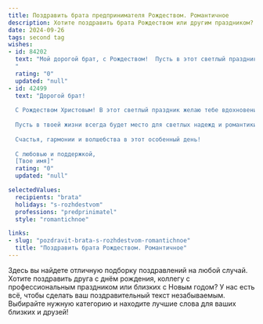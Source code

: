 ```yaml
---
title: Поздравить брата предпринимателя Рождеством. Романтичное
description: Хотите поздравить брата Рождеством или другим праздником? Наш ИИ создаст незабываемое поздравление, а вы обязательно выделитесь среди других.  
date: 2024-09-26
tags: second tag
wishes:
- id: 84202
  text: "Мой дорогой брат, с Рождеством!  Пусть в этот светлый праздник волшебство коснется каждого уголка твоей жизни, а звезда Вифлеема осветит путь к новым свершениям в твоем нелёгком, но таком прекрасном предпринимательском деле.  Пусть любовь и счастье согревают твоё сердце сильнее любого зимнего мороза, а удача будет твоей верной спутницей.  Я безмерно люблю тебя и горжусь тобой!
  "
  rating: "0"
  updated: "null"
- id: 42499
  text: "Дорогой брат!
  
  С Рождеством Христовым! В этот светлый праздник желаю тебе вдохновения и удачи в твоём предпринимательском пути. Пусть каждый новый день приносит тебе невероятные идеи, крепкие Partnerships и успех, который будет радовать тебя и твою семью.
  
  Пусть в твоей жизни всегда будет место для светлых надежд и романтики. Пусть твои мечты сбываются, а сердце наполняется любовью и теплом. Желаю, чтобы каждый шаг, который ты делаешь, был успешным, а каждый проект – успешным и прибыльным.
  
  Счастья, гармонии и волшебства в этот особенный день!
  
  С любовью и поддержкой,
  [Твое имя]"
  rating: "0"
  updated: "null"

selectedValues:
  recipients: "brata"
  holidays: "s-rozhdestvom"
  professions: "predprinimatel"
  style: "romantichnoe"

links:
- slug: "pozdravit-brata-s-rozhdestvom-romantichnoe"
  title: "Поздравить брата Рождеством. Романтичное"
---
```


Здесь вы найдете отличную подборку поздравлений на любой случай.
Хотите поздравить друга с днём рождения, коллегу с профессиональным праздником или близких с Новым годом? У нас есть всё, чтобы сделать ваш поздравительный текст незабываемым. Выбирайте нужную категорию и находите лучшие слова для ваших близких и друзей!
